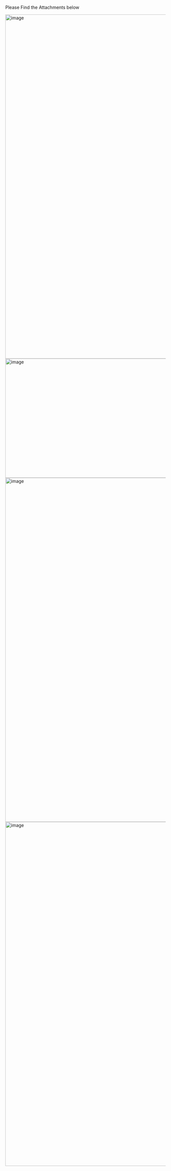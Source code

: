 Please Find the Attachments below 

<img width="1920" height="1080" alt="image" src="https://github.com/user-attachments/assets/8c4e66b1-d305-4312-9ac5-1966884633ce" />


<img width="1136" height="374" alt="image" src="https://github.com/user-attachments/assets/05821dbd-5ff1-4537-8e8c-c39a65a189d4" />

<img width="1920" height="1080" alt="image" src="https://github.com/user-attachments/assets/0e8b5cf2-353b-4dd4-a61c-264082e7c1f0" />


<img width="1920" height="1080" alt="image" src="https://github.com/user-attachments/assets/0ea57f23-7b45-48ba-a256-38bd1b471840" />



